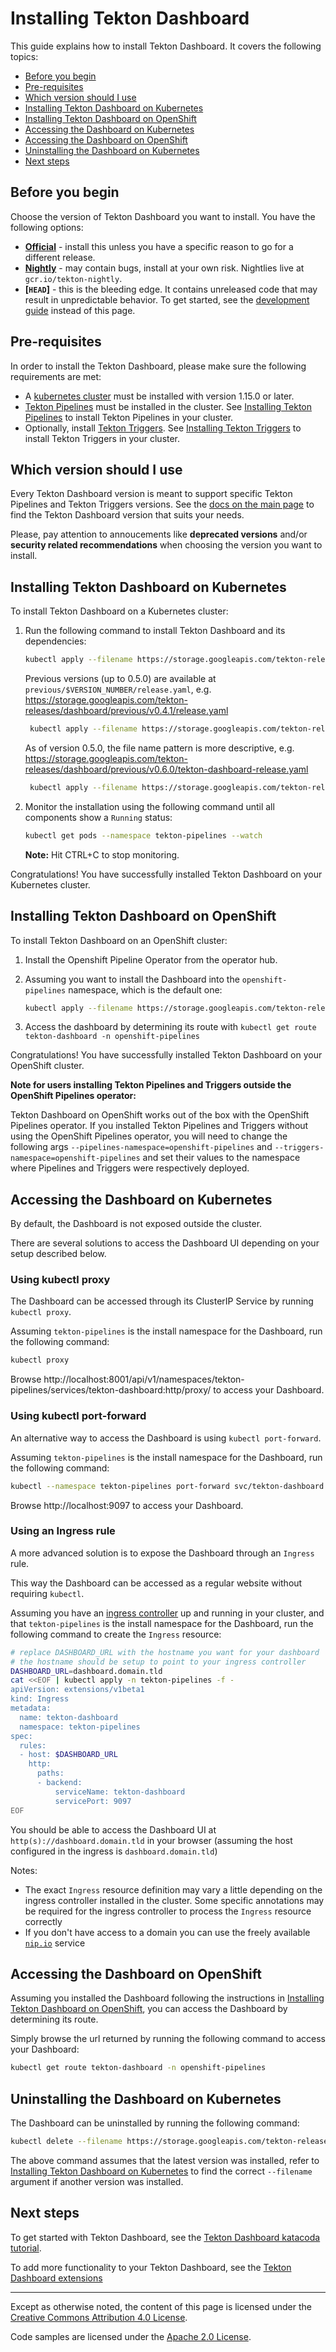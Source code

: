 # Installing Tekton Dashboard

This guide explains how to install Tekton Dashboard. It covers the following topics:

* [Before you begin](#before-you-begin)
* [Pre-requisites](#pre-requisites)
* [Which version should I use](#which-version-should-i-use)
* [Installing Tekton Dashboard on Kubernetes](#installing-tekton-dashboard-on-kubernetes)
* [Installing Tekton Dashboard on OpenShift](#installing-tekton-dashboard-on-openshift)
* [Accessing the Dashboard on Kubernetes](#accessing-the-dashboard-on-kubernetes)
* [Accessing the Dashboard on OpenShift](#accessing-the-dashboard-on-openshift)
* [Uninstalling the Dashboard on Kubernetes](#uninstalling-the-dashboard-on-kubernetes)
* [Next steps](#next-steps)

## Before you begin

Choose the version of Tekton Dashboard you want to install. You have the following options:

* **[Official](https://github.com/tektoncd/dashboard/releases)** - install this unless you have a specific reason to go for a different release.
* **[Nightly](../tekton/README.md#nightly-releases)** - may contain bugs, install at your own risk. Nightlies live at `gcr.io/tekton-nightly`.
* **[`HEAD`]** - this is the bleeding edge. It contains unreleased code that may result in unpredictable behavior. To get started, see the [development guide](../DEVELOPMENT.md) instead of this page.

## Pre-requisites

In order to install the Tekton Dashboard, please make sure the following requirements are met:
- A [kubernetes cluster](https://github.com/kubernetes/kubernetes) must be installed with version 1.15.0 or later.
- [Tekton Pipelines](https://github.com/tektoncd/pipeline) must be installed in the cluster.
See [Installing Tekton Pipelines](https://github.com/tektoncd/pipeline/blob/master/docs/install.md) to install Tekton Pipelines in your cluster.
- Optionally, install [Tekton Triggers](https://github.com/tektoncd/triggers).
See [Installing Tekton Triggers](https://github.com/tektoncd/triggers/blob/master/docs/install.md) to install Tekton Triggers in your cluster.

## Which version should I use

Every Tekton Dashboard version is meant to support specific Tekton Pipelines and Tekton Triggers versions.
See the [docs on the main page](../README.md) to find the Tekton Dashboard version that suits your needs.

Please, pay attention to annoucements like **deprecated versions** and/or **security related recommendations** when choosing the version you want to install.

## Installing Tekton Dashboard on Kubernetes

To install Tekton Dashboard on a Kubernetes cluster:

1. Run the following command to install Tekton Dashboard and its dependencies:

   ```bash
   kubectl apply --filename https://storage.googleapis.com/tekton-releases/dashboard/latest/tekton-dashboard-release.yaml
   ```

   Previous versions (up to 0.5.0) are available at `previous/$VERSION_NUMBER/release.yaml`, e.g.
   https://storage.googleapis.com/tekton-releases/dashboard/previous/v0.4.1/release.yaml

   ```bash
    kubectl apply --filename https://storage.googleapis.com/tekton-releases/dashboard/previous/v0.4.1/release.yaml
   ```

   As of version 0.5.0, the file name pattern is more descriptive, e.g.
   https://storage.googleapis.com/tekton-releases/dashboard/previous/v0.6.0/tekton-dashboard-release.yaml

   ```bash
    kubectl apply --filename https://storage.googleapis.com/tekton-releases/dashboard/previous/v0.6.0/tekton-dashboard-release.yaml
   ```

1. Monitor the installation using the following command until all components show a `Running` status:

   ```bash
   kubectl get pods --namespace tekton-pipelines --watch
   ```

   **Note:** Hit CTRL+C to stop monitoring.

Congratulations! You have successfully installed Tekton Dashboard on your Kubernetes cluster.

## Installing Tekton Dashboard on OpenShift

To install Tekton Dashboard on an OpenShift cluster:

1. Install the Openshift Pipeline Operator from the operator hub.

1. Assuming you want to install the Dashboard into the `openshift-pipelines` namespace, which is the default one:

   ```bash
   kubectl apply --filename https://storage.googleapis.com/tekton-releases/dashboard/latest/openshift-tekton-dashboard-release.yaml --validate=false
   ```

1. Access the dashboard by determining its route with `kubectl get route tekton-dashboard -n openshift-pipelines`

Congratulations! You have successfully installed Tekton Dashboard on your OpenShift cluster.

**Note for users installing Tekton Pipelines and Triggers outside the OpenShift Pipelines operator:**

Tekton Dashboard on OpenShift works out of the box with the OpenShift Pipelines operator. If you installed Tekton Pipelines and Triggers without using the OpenShift Pipelines operator, you will need to change the following args `--pipelines-namespace=openshift-pipelines` and `--triggers-namespace=openshift-pipelines` and set their values to the namespace where Pipelines and Triggers were respectively deployed.

## Accessing the Dashboard on Kubernetes

By default, the Dashboard is not exposed outside the cluster.

There are several solutions to access the Dashboard UI depending on your setup described below.

### Using kubectl proxy

The Dashboard can be accessed through its ClusterIP Service by running `kubectl proxy`.

Assuming `tekton-pipelines` is the install namespace for the Dashboard, run the following command:

```bash
kubectl proxy
```

Browse http://localhost:8001/api/v1/namespaces/tekton-pipelines/services/tekton-dashboard:http/proxy/ to access your Dashboard.

### Using kubectl port-forward

An alternative way to access the Dashboard is using `kubectl port-forward`.

Assuming `tekton-pipelines` is the install namespace for the Dashboard, run the following command:

```bash
kubectl --namespace tekton-pipelines port-forward svc/tekton-dashboard 9097:9097
```

Browse http://localhost:9097 to access your Dashboard.

### Using an Ingress rule

A more advanced solution is to expose the Dashboard through an `Ingress` rule.

This way the Dashboard can be accessed as a regular website without requiring `kubectl`.

Assuming you have an [ingress controller](https://kubernetes.io/docs/concepts/services-networking/ingress-controllers/) up and running in your cluster, and that `tekton-pipelines` is the install namespace for the Dashboard, run the following command to create the `Ingress` resource:

```bash
# replace DASHBOARD_URL with the hostname you want for your dashboard
# the hostname should be setup to point to your ingress controller
DASHBOARD_URL=dashboard.domain.tld
cat <<EOF | kubectl apply -n tekton-pipelines -f -
apiVersion: extensions/v1beta1
kind: Ingress
metadata:
  name: tekton-dashboard
  namespace: tekton-pipelines
spec:
  rules:
  - host: $DASHBOARD_URL
    http:
      paths:
      - backend:
          serviceName: tekton-dashboard
          servicePort: 9097
EOF
```

You should be able to access the Dashboard UI at `http(s)://dashboard.domain.tld` in your browser (assuming the host configured in the ingress is `dashboard.domain.tld`)

Notes:
- The exact `Ingress` resource definition may vary a little depending on the ingress controller installed in the cluster. Some specific annotations may be required for the ingress controller to process the `Ingress` resource correctly
- If you don't have access to a domain you can use the freely available [`nip.io`](https://nip.io/) service

## Accessing the Dashboard on OpenShift

Assuming you installed the Dashboard following the instructions in [Installing Tekton Dashboard on OpenShift](#installing-tekton-dashboard-on-openshift), you can access the Dashboard by determining its route.

Simply browse the url returned by running the following command to access your Dashboard:

```bash
kubectl get route tekton-dashboard -n openshift-pipelines
```

## Uninstalling the Dashboard on Kubernetes

The Dashboard can be uninstalled by running the following command:

```bash
kubectl delete --filename https://storage.googleapis.com/tekton-releases/dashboard/latest/tekton-dashboard-release.yaml
```

The above command assumes that the latest version was installed, refer to [Installing Tekton Dashboard on Kubernetes](#installing-tekton-dashboard-on-kubernetes) to find the correct `--filename` argument if another version was installed.

## Next steps

To get started with Tekton Dashboard, see the [Tekton Dashboard katacoda tutorial](https://katacoda.com/ncskier/scenarios/tekton-dashboard).

To add more functionality to your Tekton Dashboard, see the [Tekton Dashboard extensions](./extensions.md)

---

Except as otherwise noted, the content of this page is licensed under the [Creative Commons Attribution 4.0 License](https://creativecommons.org/licenses/by/4.0/).

Code samples are licensed under the [Apache 2.0 License](https://www.apache.org/licenses/LICENSE-2.0).
